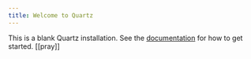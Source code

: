 ```yaml
---
title: Welcome to Quartz
---
```


This is a blank Quartz installation.
See the [documentation](https://quartz.jzhao.xyz) for how to get started. [[pray]]
